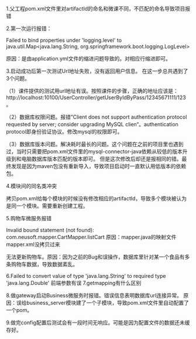 1.父工程pom.xml文件里对artifactId的命名和微课不同，不匹配的命名导致项目报错 

2.第一次运行报错： 

Failed to bind properties under 'logging.level' to java.util.Map<java.lang.String, org.springframework.boot.logging.LogLevel>

原因：是由application.yml文件的缩进问题导致的。对相应行缩进即可。

3.启动成功后第一次测试Url地址失败，没有返回用户信息。 
在这一步总共遇到了3个问题。 

（1）课件提供的测试用url地址有误。按照课件的步骤，正确的地址应该是：http://localhost:10100/UserController/getUserByIdByPass/12345671111/123。

（2）数据库权限问题。报错”Client does not support authentication protocol requested by server; consider upgrading MySQL clien“。authentication protocol即身份验证协议。修改mysql的权限即可。

（3）数据库版本问题。解决耗时最长的问题。这个问题在之前的项目里也遇到过，当时只需要把pom.xml文件里的mysql-connector-java依赖从较低的版本升级到和电脑数据库版本匹配的版本即可。
但是这次修改后却还是报相同的错。最终发现是因为maven包没有重新导入，导致项目启动时一直默认用低版本的依赖包。

4.模块间的同名类冲突
 
拷贝pom.xml给每个模块的时候没有修改相应的artifactId，导致多个模块被认为是同一个模块。需要重新创建工程。

5.购物车微服务报错

Invalid bound statement (not found): com.neusoft.mapper.CartMapper.listCart 原因：mapper.java的映射文件mapper.xml没拷贝过来


无法更新购物车。原因：因为之前的Bug和误操作，数据库里针对某一个食品有多条购物车数据，导致数据紊乱。
  
6.Failed to convert value of type 'java.lang.String' to required type 'java.lang.Double'
前端参数有误
7.getmapping有什么区别

8.做gateway启动Business微服务时报错。错误信息表明数据库url连接异常。
原因：误给business_server模块建了一个子模块，导致pom.xml文件里自动配置了一个<packaging>pom</packaging>。


9.做完config配置后测试会有一段时间无响应。可能是因为配置文件的数据还未缓存好。